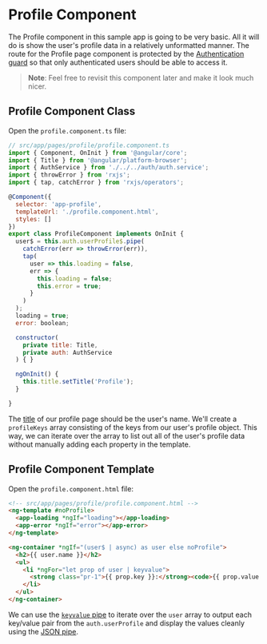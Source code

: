 # Profile Component

The Profile component in this sample app is going to be very basic. All it will do is show the user's profile data in a relatively unformatted manner. The route for the Profile page component is protected by the [Authentication guard](/route-guards.md#authentication-guard) so that only authenticated users should be able to access it.

> **Note**: Feel free to revisit this component later and make it look much nicer.

## Profile Component Class

Open the `profile.component.ts` file:

```js
// src/app/pages/profile/profile.component.ts
import { Component, OnInit } from '@angular/core';
import { Title } from '@angular/platform-browser';
import { AuthService } from './../../auth/auth.service';
import { throwError } from 'rxjs';
import { tap, catchError } from 'rxjs/operators';

@Component({
  selector: 'app-profile',
  templateUrl: './profile.component.html',
  styles: []
})
export class ProfileComponent implements OnInit {
  user$ = this.auth.userProfile$.pipe(
    catchError(err => throwError(err)),
    tap(
      user => this.loading = false,
      err => {
        this.loading = false;
        this.error = true;
      }
    )
  );
  loading = true;
  error: boolean;

  constructor(
    private title: Title,
    private auth: AuthService
  ) { }

  ngOnInit() {
    this.title.setTitle('Profile');
  }

}
```

The [title](https://angular.io/api/platform-browser/Title) of our profile page should be the user's name. We'll create a `profileKeys` array consisting of the keys from our user's profile object. This way, we can iterate over the array to list out all of the user's profile data without manually adding each property in the template.

## Profile Component Template

Open the `profile.component.html` file:

```html
<!-- src/app/pages/profile/profile.component.html -->
<ng-template #noProfile>
  <app-loading *ngIf="loading"></app-loading>
  <app-error *ngIf="error"></app-error>
</ng-template>

<ng-container *ngIf="(user$ | async) as user else noProfile">
  <h2>{{ user.name }}</h2>
  <ul>
    <li *ngFor="let prop of user | keyvalue">
      <strong class="pr-1">{{ prop.key }}:</strong><code>{{ prop.value | json}}</code>
    </li>
  </ul>
</ng-container>
```

We can use the [`keyvalue` pipe](https://angular.io/api/common/KeyValuePipe) to iterate over the `user` array to output each key/value pair from the `auth.userProfile` and display the values cleanly using the [JSON pipe](https://angular.io/api/common/JsonPipe).

